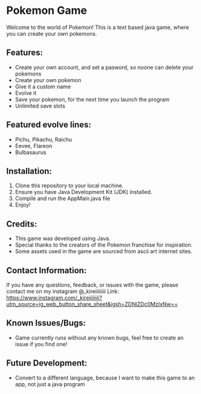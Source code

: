 # Pokemon Game

Welcome to the world of Pokemon! This is a text based java game, where you can create your own pokemons.

## Features:
- Create your own account, and set a pasword, so noone can delete your pokemons
- Create your own pokemon
- Give it a custom name
- Evolve it
- Save your pokemon, for the next time you launch the program
- Unlimited save slots

## Featured evolve lines:
- Pichu, Pikachu, Raichu
- Eevee, Flareon
- Bulbasaurus

## Installation:
1. Clone this repository to your local machine.
2. Ensure you have Java Development Kit (JDK) installed.
3. Compile and run the AppMain.java file
4. Enjoy!

## Credits:
- This game was developed using Java.
- Special thanks to the creators of the Pokemon franchise for inspiration.
- Some assets used in the game are sourced from ascii art internet sites.

## Contact Information:
If you have any questions, feedback, or issues with the game, please contact me on my instagram @_kireiiiiiiii
Link: https://www.instagram.com/_kireiiiiiiii?utm_source=ig_web_button_share_sheet&igsh=ZDNlZDc0MzIxNw==

## Known Issues/Bugs:
- Game currently runs without any known bugs, feel free to create an issue if you find one!

## Future Development:
- Convert to a different language, because I want to make this game to an app, not just a java program
